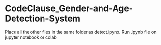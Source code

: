 # CodeClause_Gender-and-Age-Detection-System
Place all the other files in the same folder as detect.ipynb. Run .ipynb file on jupyter notebook or colab
